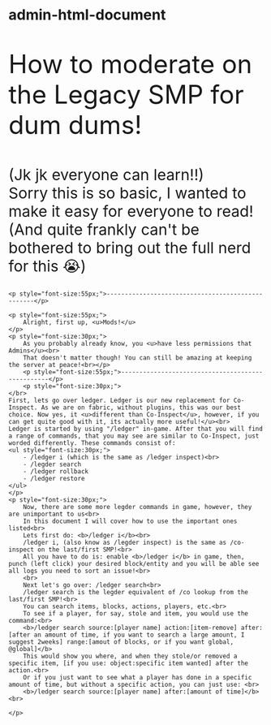 # admin-html-document
<!DOCTYPE html>
<html>
<body>
<p style="font-size:50px;">How to moderate on the Legacy SMP for dum dums!</p>
<p style="font-size:30px;"> (Jk jk everyone can learn!!)<br>
    Sorry this is so basic, I wanted to make it easy for everyone to read! (And quite frankly can't be bothered to bring out the full nerd for this 😭) </p>

    <p style="font-size:55px;">--------------------------------------------------</p>

    <p style="font-size:55px;">
        Alright, first up, <u>Mods!</u>
    </p>
    <p style="font-size:30px;"> 
        As you probably already know, you <u>have less permissions that Admins</u><br>
        That doesn't matter though! You can still be amazing at keeping the server at peace!<br></p>
        <p style="font-size:55px;">--------------------------------------------------</p>
        <p style="font-size:30px;">
    </br>
    First, lets go over ledger. Ledger is our new replacement for Co-Inspect. As we are on fabric, without plugins, this was our best choice. Now yes, it <u>different than Co-Inspect</u>, however, if you can get quite good with it, its actually more useful!</u><br>
    Ledger is started by using "/ledger" in-game. After that you will find a range of commands, that you may see are similar to Co-Inspect, just worded differently. These commands consist of:
    <ul style="font-size:30px;">
        - /ledger i (which is the same as /ledger inspect)<br>
        - /legder search
        - /ledger rollback
        - /ledger restore
    </ul>
    </p>
    <p style="font-size:30px;">
        Now, there are some more legder commands in game, however, they are unimportant to us<br>
        In this document I will cover how to use the important ones listed<br>
        Lets first do: <b>/ledger i</b><br>
        /ledger i, (also know as /legder inspect) is the same as /co-inspect on the last/first SMP!<br>
        All you have to do is: enable <b>/ledger i</b> in game, then, punch (left click) your desired block/entity and you will be able see all logs you need to sort an issue!<br>
        <br>
        Next let's go over: /ledger search<br>
        /ledger search is the legder equivalent of /co lookup from the last/first SMP!<br>
        You can search items, blocks, actions, players, etc.<br>
        To see if a player, for say, stole and item, you would use the command:<br>
        <b>/ledger search source:[player name] action:[item-remove] after:[after an amount of time, if you want to search a large amount, I suggest 2weeks] range:[amout of blocks, or if you want global, @global]</b>
        This would show you where, and when they stole/or removed a specific item, [if you use: object:specific item wanted] after the action.<br>
        Or if you just want to see what a player has done in a specific amount of time, but without a specific action, you can just use: <br>
        <b>/ledger search source:[player name] after:[amount of time]</b><br>
        
    </p>
    
</p>
    
</body>
</html>
